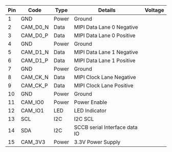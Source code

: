
| Pin | Code       | Type     | Details                              | Voltage |
|-----|------------|----------|--------------------------------------|---------|
| 1   |	GND        | Power    | Ground                               |      |
| 2   |	CAM_D0_N   | Data     | MIPI Data Lane 0 Negative            |      |
| 3   |	CAM_D0_P   | Data     | MIPI Data Lane 0 Positive            |      |
| 4   |	GND        | Power    | Ground                               |      |
| 5   |	CAM_D1_N   | Data     | MIPI Data Lane 1 Negative            |      |
| 6   |	CAM_D1_P   | Data     | MIPI Data Lane 1 Positive            |      |
| 7   |	GND        | Power    | Ground                               |      |
| 8   |	CAM_CK_N   | Data     | MIPI Clock Lane Negative             |      |
| 9   |	CAM_CK_P   | Data     | MIPI Clock Lane Positive             |      |
| 10  |	GND        | Power    | Ground                               |      |
| 11  |	CAM_IO0    | Power    | Power Enable                         |      |
| 12  |	CAM_IO1    | LED      | LED Indicator                        |      |
| 13  |	SCL        | I2C      | I2C SCL                              |      |
| 14  |	SDA        | I2C      | SCCB serial Interface data IO        |      |                           
| 15  |	CAM_3V3    | Power    | 3.3V Power Supply                    |      |
